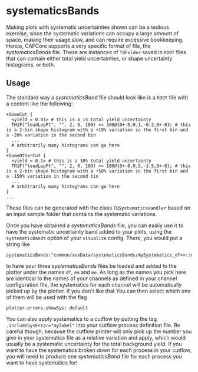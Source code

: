 systematicsBands
=========================

Making plots with systematic uncertainties shown can be a tedious
exercise, since the systematic variations can occupy a large amount of
space, making their usage slow, and can require excessive
bookkeeping. Hence, CAFCore supports a very specific format of file,
the *systematicsBands* file. These are instances of `TQFolder` saved
in `ROOT` files that can contain either total yield uncertainties, or
shape uncertainty histograms, or both.

Usage
--------------------

The standard way a *systematicsBand* file should look like is a `ROOT`
file with a content like the following:

    +SomeCut {
      <yield = 0.01> # this is a 1% total yield uncertainty
      TH1F("leadLepPt", "", 2, 0, 100) << 100@{0+-0,0.1,-0.2,0+-0}; # this is a 2-bin shape histogram with a +10% variation in the first bin and a -20% variation in the second bin
      ...
      # arbitrarily many histograms can go here
    }
    +SomeOtherCut {
      <yield = 0.1> # this is a 10% total yield uncertainty
      TH1F("leadLepPt", "", 2, 0, 100) << 100@{0+-0,0.5,-1.5,0+-0}; # this is a 2-bin shape histogram with a +50% variation in the first bin and a -150% variation in the second bin
      ...
      # arbitrarily many histograms can go here
    }
    ...

These files can be generated with the class `TQSystematicsHandler`
based on an input sample folder that contains the systematic
variations.

Once you have obtained a *systematicsBands* file, you can easily use
it to have the systematic uncertainty band added to your plots, using
the `systematicBands` option of your `visualize` config. There, you
would put a string like

    systematicsBands:"common/auxData/systematicsBands/mySystematics_df>>::df","common/auxData/systematicsBands/mySystematics_em>>::em","common/auxData/systematicsBands/mySystematics_me>>::me"

to have your three *systematicsBands* files be loaded and added to the
plotter under the names `df`, `em` and `me`. As long as the names you
pick here are identical to the names of your channels as defined in
your channel configuration file, the systematics for each channel will
be automatically picked up by the plotter. If you don't like that You
can then select which one of them will be used with the flag

    plotter.errors.showSys: default

You can also apply systematics to a cutflow by putting the tag
`.includeSysError="mylabel"` into your cutflow process definition
file. Be careful though, because the cutflow printer will only pick up
the number you give in your systematics file as a relative variation
and apply, which would usually be a systematic uncertainty for the
total background yield. If you want to have the systematics broken
down for each process in your cutflow, you will need to produce one
*systematicsBand* file for each process you want to have systematics
for!